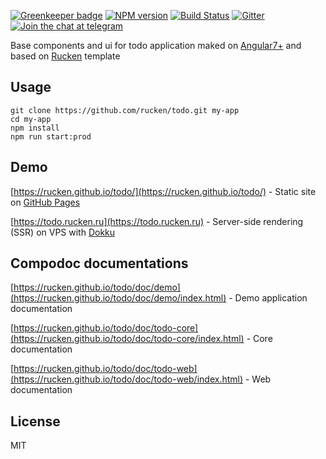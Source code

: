[![Greenkeeper badge](https://badges.greenkeeper.io/rucken/todo.svg)](https://greenkeeper.io/)
[![NPM version][npm-image]][npm-url]
[![Build Status][travis-image]][travis-url]
[![Gitter][gitter-image]][gitter-url]
[![Join the chat at telegram][telegram-image]][telegram-url]

Base components and ui for todo application maked on [Angular7+](https://angular.io) and based on [Rucken](https://github.com/rucken) template

## Usage
```
git clone https://github.com/rucken/todo.git my-app
cd my-app
npm install
npm run start:prod
```

## Demo

[https://rucken.github.io/todo/](https://rucken.github.io/todo/) - Static site on [GitHub Pages](https://pages.github.com/)

[https://todo.rucken.ru](https://todo.rucken.ru) - Server-side rendering (SSR) on VPS with [Dokku](http://dokku.viewdocs.io/dokku/)

## Compodoc documentations

[https://rucken.github.io/todo/doc/demo](https://rucken.github.io/todo/doc/demo/index.html) - Demo application documentation

[https://rucken.github.io/todo/doc/todo-core](https://rucken.github.io/todo/doc/todo-core/index.html) - Core documentation

[https://rucken.github.io/todo/doc/todo-web](https://rucken.github.io/todo/doc/todo-web/index.html) - Web documentation

## License

MIT

[travis-image]: https://travis-ci.org/rucken/todo.svg?branch=master
[travis-url]: https://travis-ci.org/rucken/todo
[gitter-image]: https://img.shields.io/gitter/room/rucken/todo.js.svg
[gitter-url]: https://gitter.im/rucken/todo
[npm-image]: https://badge.fury.io/js/%40rucken%2Ftodo-web.svg
[npm-url]: https://npmjs.org/package/@rucken/todo-web
[dependencies-image]: https://david-dm.org/rucken/todo-web/status.svg
[dependencies-url]: https://david-dm.org/rucken/todo-web
[telegram-image]: https://img.shields.io/badge/chat-telegram-blue.svg?maxAge=2592000
[telegram-url]: https://t.me/rucken